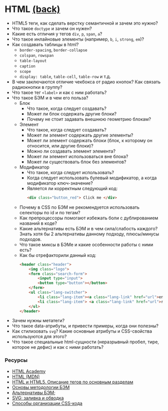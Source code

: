 # HTML [(back)](./readme.md)

* HTML5 теги, как сделать верстку семантичной и зачем это нужно?
* Что такое `doctype` и зачем он нужен?
* Какие есть отличия у тегов `div`, `p`, `span`, `a`?
* Что такое инлайновые элементы (например, `b`, `i`, `strong`, `em`)?
* Как создавать таблицы в html?
    * `border-spacing`, `border-collapse`
    * `colspan`, `rowspan`
    * `table-layout`
    * `caption`
    * `scope`
    * `display: table`, `table-cell`, `table-row` и т.д.
* В чем заключаются отличие чекбокса от радио кнопок? Как связать радиокнопки в группу?
* Что такое тег ` <label> ` и как с ним работать?
* Что такое БЭМ и в чем его польза?
    * Блок
        * Что такое, когда следует создавать?
        * Может ли блок содержать другие блоки?
        * Почему не стоит задавать внешнюю геометрию блокам?
    * Элемент
        * Что такое, когда следует создавать?
        * Может ли элемент содержать другие элементы?
        * Может ли элемент содержать блоки (блок, к которому он относится, или другие блоки)?
        * Можно ли создавать элемент элемента?
        * Может ли элемент использоваться вне блока?
        * Может ли существовать блок без элементов?
    * Модификатор
        * Что такое, когда следует использовать?
        * Когда следует использовать булевый модификатор, а когда модификатор ключ-значение?
        * Является ли корректным следующий код:
            ```html
            <div class="button_red"> Click me </div>
            ```
    * Почему в CSS по БЭМ не рекомендуется использовать селекторы по id и по тегам?
    * Как препроцессоры помогают избежать боли с дублированием названий в коде?
    * Какие альтернативы есть БЭМ и в чем сила/слабость каждого? Знать хотя бы 2 альтернативы данному подходу, плюсы/минусы подходов.
    * Что такое миксы в БЭМе и какие особенности работы с ними есть?
    * Как бы отрефакторили данный код:
        ```html
        <header class="header">
            <img class="logo">
            <form class="search-form">
                <input type="input">
                <button type="button"></button>
            </form>
            <ul class="lang-switcher">
                <li class="lang-item"><a class="lang-link" href="url">en</a> </li>
                <li class="lang-item"> <a class="lang-link" href="url">ru</a> </li>
            </ul>
        </header>
        ```
* Зачем нужны метатеги?
* Что такое data-атрибуты, и привести примеры, когда они полезны?
* Как стилизовать `svg`? Какие основные атрибуты и CSS-свойства используются для этого?
* Что такое специальные html-сущности (неразрывный пробел, тире, которое не дефис) и как с ними работать?

### Ресурсы
* [HTML Academy](https://htmlacademy.ru/)
* [HTML (MDN)](https://developer.mozilla.org/ru/docs/Web/HTML)
* [HTML и HTML5. Описание тегов по основным разделам](https://html5book.ru/html-html5/)
* [Основы методологии БЭМ](https://ru.bem.info/methodology/quick-start/)
* [Альтернативы БЭМ](https://habr.com/ru/post/256109/);
* [SVG: заливка и обводка](http://css.yoksel.ru/svg-fill-and-stroke/)
* [Способы организации CSS-кода](https://habr.com/ru/post/256109/)


